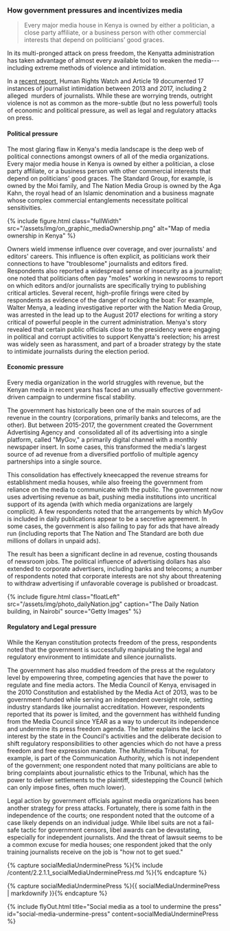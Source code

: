 ### How government pressures and incentivizes media

<blockquote class="floatLeft">
  <p>Every major media house in Kenya is owned by either a politician, a close party affiliate, or a business person with other commercial interests that depend on politicians’ good graces.</p>
</blockquote>

In its multi-pronged attack on press freedom, the Kenyatta administration has taken advantage of almost every available tool to weaken the media---including extreme methods of violence and intimidation.[](https://www.hrw.org/report/2017/05/30/not-worth-risk/threats-free-expression-ahead-kenyas-2017-elections)

In a [recent report](https://www.hrw.org/report/2017/05/30/not-worth-risk/threats-free-expression-ahead-kenyas-2017-elections), Human Rights Watch and Article 19 documented 17  instances of journalist intimidation between 2013 and 2017, including 2 alleged  murders of journalists. While these are worrying trends, outright violence is not as common as the more-subtle (but no less powerful) tools of economic and political pressure, as well as legal and regulatory attacks on press.

#### Political pressure

The most glaring flaw in Kenya's media landscape is the deep web of political connections amongst owners of all of the media organizations. Every major media house in Kenya is owned by either a politician, a close party affiliate, or a business person with other commercial interests that depend on politicians' good graces. The Standard Group, for example, is owned by the Moi family, and The Nation Media Group is owned by the Aga Kahn, the royal head of an Islamic denomination and a business magnate whose complex commercial entanglements necessitate political sensitivities.

{% include figure.html class="fullWidth" src="/assets/img/on_graphic_mediaOwnership.png" alt="Map of media ownership in Kenya" %}

Owners wield immense influence over coverage, and over journalists' and editors' careers. This influence is often explicit, as politicians work their connections to have "troublesome" journalists and editors fired. Respondents also reported a widespread sense of insecurity as a journalist; one noted that politicians often pay "moles" working in newsrooms to report on which editors and/or journalists are specifically trying to publishing critical articles. Several recent, high-profile firings were cited by respondents as evidence of the danger of rocking the boat: For example,  Walter Menya, a leading investigative reporter with the Nation Media Group, was arrested in the lead up to the August 2017 elections for writing a story critical of powerful people in the current administration. Menya's story revealed that certain public officials close to the presidency were engaging in political and corrupt activities to support Kenyatta's reelection; his arrest was widely seen as harassment, and part of a broader strategy by the state to intimidate journalists during the election period.

#### Economic pressure

Every media organization in the world struggles with revenue, but the Kenyan media in recent years has faced an unusually effective government-driven campaign to undermine fiscal stability.

The government has historically been one of the main sources of ad revenue in the country (corporations, primarily banks and telecoms, are the other). But between 2015-2017, the government created the Government Advertising Agency and  consolidated all of its advertising into a single platform, called "MyGov," a primarily digital channel with a monthly newspaper insert. In some cases, this transformed the media's largest source of ad revenue from a diversified portfolio of multiple agency partnerships into a single source.

This consolidation has effectively kneecapped the revenue streams for establishment media houses, while also freeing the government from reliance on the media to communicate with the public. The government now uses advertising revenue as bait, pushing media institutions into uncritical support of its agenda (with which media organizations are largely complicit). A few respondents noted that the arrangements by which MyGov is included in daily publications appear to be a secretive agreement. In some cases, the government is also failing to pay for ads that have already run (including reports that The Nation and The Standard are both due millions of dollars in unpaid ads).

The result has been a significant decline in ad revenue, costing thousands of newsroom jobs. The political influence of advertising dollars has also extended to corporate advertisers, including banks and telecoms; a number of respondents noted that corporate interests are not shy about threatening to withdraw advertising if unfavorable coverage is published or broadcast.  

{% include figure.html class="floatLeft" src="/assets/img/photo_dailyNation.jpg" caption="The Daily Nation building, in Nairobi" source="Getty Images" %}

#### Regulatory and Legal pressure

While the Kenyan constitution protects freedom of the press, respondents noted that the government is successfully manipulating the legal and regulatory environment to intimidate and silence journalists.

The government has also muddied freedom of the press at the regulatory level by empowering three, competing agencies that have the power to regulate and fine media actors. The Media Council of Kenya, envisaged in the 2010 Constitution and established by the Media Act of 2013, was to be government-funded while serving an independent oversight role, setting industry standards like journalist accreditation. However, respondents reported that its power is limited, and the government has withheld funding from the Media Council since YEAR as a way to undercut its independence and undermine its press freedom agenda. The latter explains the lack of interest by the state in the Council's activities and the deliberate decision to shift regulatory responsibilities to other agencies which do not have a press freedom and free expression mandate. The Multimedia Tribunal, for example, is part of the Communication Authority, which is not independent of the government; one respondent noted that many politicians are able to bring complaints about journalistic ethics to the Tribunal, which has the power to deliver settlements to the plaintiff, sidestepping the Council (which can only impose fines, often much lower).

Legal action by government officials against media organizations has been another strategy for press attacks. Fortunately, there is some faith in the independence of the courts; one respondent noted that the outcome of a case likely depends on an individual judge. While libel suits are not a fail-safe tactic for government censors, libel awards can be devastating, especially for independent journalists. And the threat of lawsuit seems to be a common excuse for media houses; one respondent joked that the only training journalists receive on the job is "how not to get sued."

<!-- Include content as a variable -->
{% capture socialMediaUnderminePress %}{% include /content/2.2.1.1_socialMediaUnderminePress.md %}{% endcapture %}
<!-- markdownify the variable -->
{% capture socialMediaUnderminePress %}{{ socialMediaUnderminePress | markdownify }}{% endcapture %}
<!-- include the flyOut function and pass in the variable content -->
{% include flyOut.html title="Social media as a tool to undermine the press" id="social-media-undermine-press" content=socialMediaUnderminePress %}

